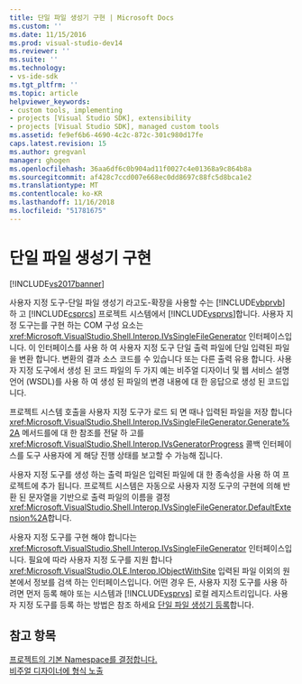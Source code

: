 ```yaml
---
title: 단일 파일 생성기 구현 | Microsoft Docs
ms.custom: ''
ms.date: 11/15/2016
ms.prod: visual-studio-dev14
ms.reviewer: ''
ms.suite: ''
ms.technology:
- vs-ide-sdk
ms.tgt_pltfrm: ''
ms.topic: article
helpviewer_keywords:
- custom tools, implementing
- projects [Visual Studio SDK], extensibility
- projects [Visual Studio SDK], managed custom tools
ms.assetid: fe9ef6b6-4690-4c2c-872c-301c980d17fe
caps.latest.revision: 15
ms.author: gregvanl
manager: ghogen
ms.openlocfilehash: 36aa6df6c0b904ad11f0027c4e01368a9c864b8a
ms.sourcegitcommit: af428c7ccd007e668ec0dd8697c88fc5d8bca1e2
ms.translationtype: MT
ms.contentlocale: ko-KR
ms.lasthandoff: 11/16/2018
ms.locfileid: "51781675"
---
```

# <a name="implementing-single-file-generators"></a>단일 파일 생성기 구현
[!INCLUDE[vs2017banner](../../includes/vs2017banner.md)]

사용자 지정 도구-단일 파일 생성기 라고도-확장을 사용할 수는 [!INCLUDE[vbprvb](../../includes/vbprvb-md.md)] 하 고 [!INCLUDE[csprcs](../../includes/csprcs-md.md)] 프로젝트 시스템에서 [!INCLUDE[vsprvs](../../includes/vsprvs-md.md)]합니다. 사용자 지정 도구는를 구현 하는 COM 구성 요소는 <xref:Microsoft.VisualStudio.Shell.Interop.IVsSingleFileGenerator> 인터페이스입니다. 이 인터페이스를 사용 하 여 사용자 지정 도구 단일 출력 파일에 단일 입력된 파일을 변환 합니다. 변환의 결과 소스 코드를 수 있습니다 또는 다른 출력 유용 합니다. 사용자 지정 도구에서 생성 된 코드 파일의 두 가지 예는 비주얼 디자이너 및 웹 서비스 설명 언어 (WSDL)를 사용 하 여 생성 된 파일의 변경 내용에 대 한 응답으로 생성 된 코드입니다.  
  
 프로젝트 시스템 호출을 사용자 지정 도구가 로드 되 면 때나 입력된 파일을 저장 합니다 <xref:Microsoft.VisualStudio.Shell.Interop.IVsSingleFileGenerator.Generate%2A> 메서드를에 대 한 참조를 전달 하 고를 <xref:Microsoft.VisualStudio.Shell.Interop.IVsGeneratorProgress> 콜백 인터페이스를 도구 사용자에 게 해당 진행 상태를 보고할 수 가능해 집니다.  
  
 사용자 지정 도구를 생성 하는 출력 파일은 입력된 파일에 대 한 종속성을 사용 하 여 프로젝트에 추가 됩니다. 프로젝트 시스템은 자동으로 사용자 지정 도구의 구현에 의해 반환 된 문자열을 기반으로 출력 파일의 이름을 결정 <xref:Microsoft.VisualStudio.Shell.Interop.IVsSingleFileGenerator.DefaultExtension%2A>합니다.  
  
 사용자 지정 도구를 구현 해야 합니다는 <xref:Microsoft.VisualStudio.Shell.Interop.IVsSingleFileGenerator> 인터페이스입니다. 필요에 따라 사용자 지정 도구를 지원 합니다 <xref:Microsoft.VisualStudio.OLE.Interop.IObjectWithSite> 입력된 파일 이외의 원본에서 정보를 검색 하는 인터페이스입니다. 어떤 경우 든, 사용자 지정 도구를 사용 하려면 먼저 등록 해야 또는 시스템과 [!INCLUDE[vsprvs](../../includes/vsprvs-md.md)] 로컬 레지스트리입니다. 사용자 지정 도구를 등록 하는 방법은 참조 하세요 [단일 파일 생성기 등록](../../extensibility/internals/registering-single-file-generators.md)합니다.  
  
## <a name="see-also"></a>참고 항목  
 [프로젝트의 기본 Namespace를 결정합니다.](../../misc/determining-the-default-namespace-of-a-project.md)   
 [비주얼 디자이너에 형식 노출](../../extensibility/internals/exposing-types-to-visual-designers.md)

